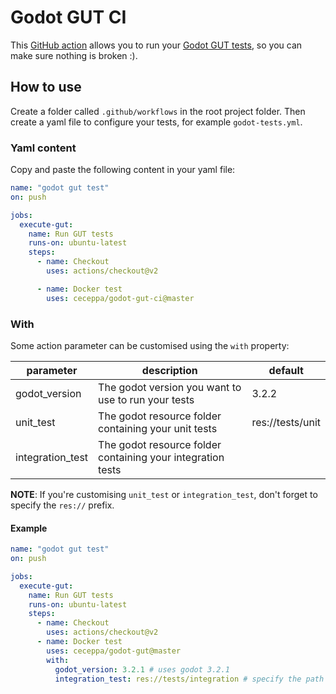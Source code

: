 # Godot GUT CI

This [GitHub action](https://github.com/features/actions) allows you to run your [Godot GUT tests](https://github.com/bitwes/Gut), 
so you can make sure nothing is broken :).

## How to use

Create a folder called `.github/workflows` in the root project folder.
Then create a yaml file to configure your tests, for example `godot-tests.yml`.

### Yaml content

Copy and paste the following content in your yaml file:

```yaml
name: "godot gut test"
on: push

jobs:
  execute-gut:
    name: Run GUT tests
    runs-on: ubuntu-latest
    steps:
      - name: Checkout
        uses: actions/checkout@v2

      - name: Docker test
        uses: ceceppa/godot-gut-ci@master
```

### With

Some action parameter can be customised using the `with` property:

|parameter|description|default|
|---|---|---|
|godot_version|The godot version you want to use to run your tests|3.2.2|
|unit_test|The godot resource folder containing your unit tests|res://tests/unit|
|integration_test|The godot resource folder containing your integration tests||

**NOTE**: If you're customising `unit_test` or `integration_test`, don't forget to specify the `res://` prefix.

#### Example

```yaml
name: "godot gut test"
on: push

jobs:
  execute-gut:
    name: Run GUT tests
    runs-on: ubuntu-latest
    steps:
      - name: Checkout
        uses: actions/checkout@v2
      - name: Docker test
        uses: ceceppa/godot-gut@master
        with:
          godot_version: 3.2.1 # uses godot 3.2.1
          integration_test: res://tests/integration # specify the path for the integration tests
```